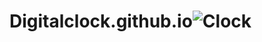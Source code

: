 # Digitalclock.github.io![Clock](https://github.com/akshay-Dhorajkar-14/Digitalclock.github.io/assets/144660309/bc4156f4-6fc2-41df-87b3-d9d485917268)
